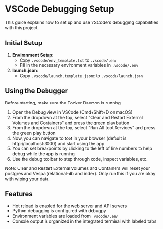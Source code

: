 # VSCode Debugging Setup

This guide explains how to set up and use VSCode's debugging capabilities with this project.

## Initial Setup

1. **Environment Setup**:
   - Copy `.vscode/env_template.txt` to `.vscode/.env`
   - Fill in the necessary environment variables in `.vscode/.env`
2. **launch.json**:
   - Copy `.vscode/launch.template.jsonc` to `.vscode/launch.json`

## Using the Debugger

Before starting, make sure the Docker Daemon is running.

1. Open the Debug view in VSCode (Cmd+Shift+D on macOS)
2. From the dropdown at the top, select "Clear and Restart External Volumes and Containers" and press the green play button
3. From the dropdown at the top, select "Run All toot Services" and press the green play button
4. Now, you can navigate to toot in your browser (default is http://localhost:3000) and start using the app
5. You can set breakpoints by clicking to the left of line numbers to help debug while the app is running
6. Use the debug toolbar to step through code, inspect variables, etc.

Note: Clear and Restart External Volumes and Containers will reset your postgres and Vespa (relational-db and index).
Only run this if you are okay with wiping your data.

## Features

- Hot reload is enabled for the web server and API servers
- Python debugging is configured with debugpy
- Environment variables are loaded from `.vscode/.env`
- Console output is organized in the integrated terminal with labeled tabs
